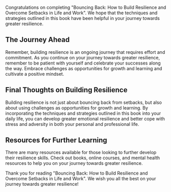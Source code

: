 
Congratulations on completing "Bouncing Back: How to Build Resilience and Overcome Setbacks in Life and Work". We hope that the techniques and strategies outlined in this book have been helpful in your journey towards greater resilience.

The Journey Ahead
-----------------

Remember, building resilience is an ongoing journey that requires effort and commitment. As you continue on your journey towards greater resilience, remember to be patient with yourself and celebrate your successes along the way. Embrace challenges as opportunities for growth and learning and cultivate a positive mindset.

Final Thoughts on Building Resilience
-------------------------------------

Building resilience is not just about bouncing back from setbacks, but also about using challenges as opportunities for growth and learning. By incorporating the techniques and strategies outlined in this book into your daily life, you can develop greater emotional resilience and better cope with stress and adversity in both your personal and professional life.

Resources for Further Learning
------------------------------

There are many resources available for those looking to further develop their resilience skills. Check out books, online courses, and mental health resources to help you on your journey towards greater resilience.

Thank you for reading "Bouncing Back: How to Build Resilience and Overcome Setbacks in Life and Work". We wish you all the best on your journey towards greater resilience!